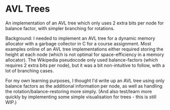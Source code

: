 # AVL Trees
An implementation of an AVL tree which only uses 2 extra bits per node for balance factor, with simpler branching for rotations. 

Background: I needed to implement an AVL tree for a dynamic memory allocator with a garbage collector in C for a course assignment. Most examples online of an AVL tree implementations either required storing the height at each node (which is not optimal for space-efficiency in a memory allocator). The Wikipedia pseudocode only used balance-factors (which requires 2 extra bits per node), but it was a bit non-intuitive to follow, with a lot of branching cases.

For my own learning purposes, I thought I'd write up an AVL tree using only balance factors as the additional information per node, as well as handling the rotation/balance-restoring more simply. (And also test/learn more quickly by implementing some simple visualisation for trees - this is still WIP.)
